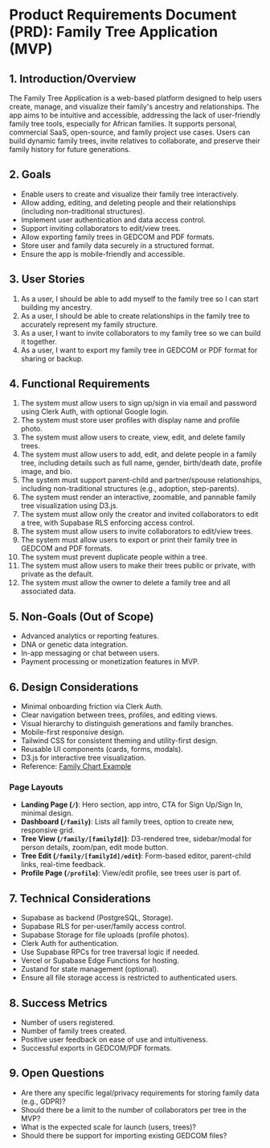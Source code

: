 # Product Requirements Document (PRD): Family Tree Application (MVP)

## 1. Introduction/Overview

The Family Tree Application is a web-based platform designed to help users create, manage, and visualize their family's ancestry and relationships. The app aims to be intuitive and accessible, addressing the lack of user-friendly family tree tools, especially for African families. It supports personal, commercial SaaS, open-source, and family project use cases. Users can build dynamic family trees, invite relatives to collaborate, and preserve their family history for future generations.

## 2. Goals

- Enable users to create and visualize their family tree interactively.
- Allow adding, editing, and deleting people and their relationships (including non-traditional structures).
- Implement user authentication and data access control.
- Support inviting collaborators to edit/view trees.
- Allow exporting family trees in GEDCOM and PDF formats.
- Store user and family data securely in a structured format.
- Ensure the app is mobile-friendly and accessible.

## 3. User Stories

1. As a user, I should be able to add myself to the family tree so I can start building my ancestry.
2. As a user, I should be able to create relationships in the family tree to accurately represent my family structure.
3. As a user, I want to invite collaborators to my family tree so we can build it together.
4. As a user, I want to export my family tree in GEDCOM or PDF format for sharing or backup.

## 4. Functional Requirements

1. The system must allow users to sign up/sign in via email and password using Clerk Auth, with optional Google login.
2. The system must store user profiles with display name and profile photo.
3. The system must allow users to create, view, edit, and delete family trees.
4. The system must allow users to add, edit, and delete people in a family tree, including details such as full name, gender, birth/death date, profile image, and bio.
5. The system must support parent-child and partner/spouse relationships, including non-traditional structures (e.g., adoption, step-parents).
6. The system must render an interactive, zoomable, and pannable family tree visualization using D3.js.
7. The system must allow only the creator and invited collaborators to edit a tree, with Supabase RLS enforcing access control.
8. The system must allow users to invite collaborators to edit/view trees.
9. The system must allow users to export or print their family tree in GEDCOM and PDF formats.
10. The system must prevent duplicate people within a tree.
11. The system must allow users to make their trees public or private, with private as the default.
12. The system must allow the owner to delete a family tree and all associated data.


## 5. Non-Goals (Out of Scope)

- Advanced analytics or reporting features.
- DNA or genetic data integration.
- In-app messaging or chat between users.
- Payment processing or monetization features in MVP.

## 6. Design Considerations

- Minimal onboarding friction via Clerk Auth.
- Clear navigation between trees, profiles, and editing views.
- Visual hierarchy to distinguish generations and family branches.
- Mobile-first responsive design.
- Tailwind CSS for consistent theming and utility-first design.
- Reusable UI components (cards, forms, modals).
- D3.js for interactive tree visualization.
- Reference: [Family Chart Example](https://donatso.github.io/family-chart-doc/wiki-tree?wiki_id=Q43274)

### Page Layouts
- **Landing Page (`/`)**: Hero section, app intro, CTA for Sign Up/Sign In, minimal design.
- **Dashboard (`/family`)**: Lists all family trees, option to create new, responsive grid.
- **Tree View (`/family/[familyId]`)**: D3-rendered tree, sidebar/modal for person details, zoom/pan, edit mode button.
- **Tree Edit (`/family/[familyId]/edit`)**: Form-based editor, parent-child links, real-time feedback.
- **Profile Page (`/profile`)**: View/edit profile, see trees user is part of.

## 7. Technical Considerations

- Supabase as backend (PostgreSQL, Storage).
- Supabase RLS for per-user/family access control.
- Supabase Storage for file uploads (profile photos).
- Clerk Auth for authentication.
- Use Supabase RPCs for tree traversal logic if needed.
- Vercel or Supabase Edge Functions for hosting.
- Zustand for state management (optional).
- Ensure all file storage access is restricted to authenticated users.

## 8. Success Metrics

- Number of users registered.
- Number of family trees created.
- Positive user feedback on ease of use and intuitiveness.
- Successful exports in GEDCOM/PDF formats.

## 9. Open Questions

- Are there any specific legal/privacy requirements for storing family data (e.g., GDPR)?
- Should there be a limit to the number of collaborators per tree in the MVP?
- What is the expected scale for launch (users, trees)?
- Should there be support for importing existing GEDCOM files?
